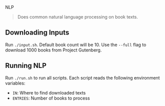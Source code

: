 NLP 

> Does common natural language processing on book texts.

## Downloading Inputs

Run `./input.sh`. Default book count will be 10. Use the `--full` flag to download 1000 books from Project Gutenberg.

## Running NLP

Run `./run.sh` to run all scripts.
Each script reads the following environment variables:

- `IN`: Where to find downloaded texts
- `ENTRIES`: Number of books to process 
